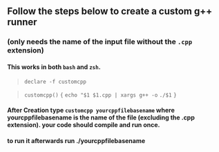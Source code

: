 ## Follow the steps below to create a custom g++ runner 
### (only needs the name of the input file without the `.cpp` extension)

#### This works in both `bash` and `zsh`. 

> `declare -f customcpp`

> `customcpp()`
> `{`
> `echo "$1 $1.cpp | xargs g++ -o` 
> `./$1`
> `}`


#### After Creation type `customcpp yourcppfilebasename` where yourcppfilebasename is the name of the file (excluding the .cpp extension). your code should compile and run once.
#### to run it afterwards run ./yourcppfilebasename











    
    
 
 
 
